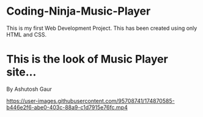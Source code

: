 # Coding-Ninja-Music-Player
This is my first Web Development Project. This has been created using only HTML and CSS.

# This is the look of Music Player site...
By Ashutosh Gaur




https://user-images.githubusercontent.com/95708741/174870585-b446e2f6-abe0-403c-88a9-c1d7915e76fc.mp4


